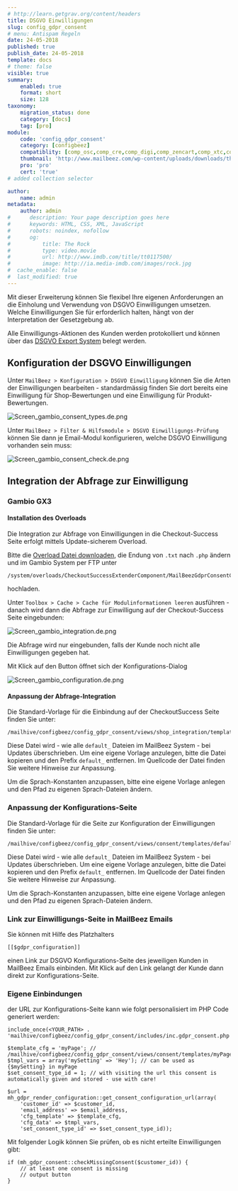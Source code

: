 ```yaml
---
# http://learn.getgrav.org/content/headers
title: DSGVO Einwilligungen
slug: config_gdpr_consent
# menu: Antispam Regeln
date: 24-05-2018
published: true
publish_date: 24-05-2018
template: docs
# theme: false
visible: true
summary:
    enabled: true
    format: short
    size: 128
taxonomy:
    migration_status: done
    category: [docs]
    tag: [pro]
module:
    code: 'config_gdpr_consent'
    category: [configbeez]
    compatiblity: [comp_osc,comp_cre,comp_digi,comp_zencart,comp_xtc,comp_xtcm2,comp_gambio]
    thumbnail: 'http://www.mailbeez.com/wp-content/uploads/downloads/thumbnails/2014/04/icon_32.png'
    pro: 'pro'
    cert: 'true'
# added collection selector

author:
    name: admin
metadata:
    author: admin
#      description: Your page description goes here
#      keywords: HTML, CSS, XML, JavaScript
#      robots: noindex, nofollow
#      og:
#          title: The Rock
#          type: video.movie
#          url: http://www.imdb.com/title/tt0117500/
#          image: http://ia.media-imdb.com/images/rock.jpg
#  cache_enable: false
#  last_modified: true
---
```



Mit dieser Erweiterung können Sie flexibel Ihre eigenen Anforderungen an die Einholung und Verwendung von DSGVO Einwilligungen umsetzen. Welche Einwilligungen Sie für erforderlich halten, hängt von der Interpretation der Gesetzgebung ab.


Alle Einwilligungs-Aktionen des Kunden werden protokolliert und können über das [DSGVO Export System](/dokumentation/configbeez/config_gdpr_export) belegt werden.

## Konfiguration der DSGVO Einwilligungen

Unter `MailBeez > Konfiguration > DSGVO Einwilligung` können Sie die Arten der Einwilligungen bearbeiten - standardmässig finden Sie dort bereits eine Einwilligung für Shop-Bewertungen und eine Einwilligung für Produkt-Bewertungen.

![Screen_gambio_consent_types.de.png](Screen_gambio_consent_types.de.png)

Unter `MailBeez > Filter & Hilfsmodule > DSGVO Einwilligungs-Prüfung` können Sie dann je Email-Modul konfigurieren, welche DSGVO Einwilligung vorhanden sein muss:

![Screen_gambio_consent_check.de.png](Screen_gambio_consent_check.de.png)


## Integration der Abfrage zur Einwilligung

### Gambio GX3

#### Installation des Overloads
Die Integration zur Abfrage von Einwilligungen in die Checkout-Success Seite erfolgt mittels Update-sicherem Overload.

Bitte die [Overload Datei downloaden](http://mailbeez-support.com/cloudfiles/integrations/GDPR/gambio/MailBeezGdprConsentCheckoutSuccessExtender.txt), die Endung von `.txt` nach `.php` ändern und im Gambio System per FTP unter

    /system/overloads/CheckoutSuccessExtenderComponent/MailBeezGdprConsentCheckoutSuccessExtender.php

hochladen.


Unter `Toolbox > Cache > Cache für Modulinformationen leeren` ausführen - danach wird dann die Abfrage zur Einwilligung auf der Checkout-Success Seite eingebunden:

![Screen_gambio_integration.de.png](Screen_gambio_integration.de.png)

Die Abfrage wird nur eingebunden, falls der Kunde noch nicht alle Einwilligungen gegeben hat.


Mit Klick auf den Button öffnet sich der Konfigurations-Dialog

![Screen_gambio_configuration.de.png](Screen_gambio_configuration.de.png)



#### Anpassung der Abfrage-Integration


Die Standard-Vorlage für die Einbindung auf der CheckoutSuccess Seite finden Sie unter:

    /mailhive/configbeez/config_gdpr_consent/views/shop_integration/templates/default_gambio_checkoutsuccess.tpl.html

Diese Datei wird - wie alle `default_` Dateien im MailBeez System - bei Updates überschrieben. Um eine eigene Vorlage anzulegen, bitte die Datei kopieren und den Prefix `default_` entfernen. Im Quellcode der Datei finden Sie weitere Hinweise zur Anpassung.

Um die Sprach-Konstanten anzupassen, bitte eine eigene Vorlage anlegen und den Pfad zu eigenen Sprach-Dateien ändern.


### Anpassung der Konfigurations-Seite

Die Standard-Vorlage für die Seite zur Konfiguration der Einwilligungen finden Sie unter:

    /mailhive/configbeez/config_gdpr_consent/views/consent/templates/default_consent_configuration.tpl.html

Diese Datei wird - wie alle `default_` Dateien im MailBeez System - bei Updates überschrieben. Um eine eigene Vorlage anzulegen, bitte die Datei kopieren und den Prefix `default_` entfernen. Im Quellcode der Datei finden Sie weitere Hinweise zur Anpassung.

Um die Sprach-Konstanten anzupassen, bitte eine eigene Vorlage anlegen und den Pfad zu eigenen Sprach-Dateien ändern.



### Link zur Einwilligungs-Seite in MailBeez Emails

Sie können mit Hilfe des Platzhalters

`[[$gdpr_configuration]]`

 einen Link zur DSGVO Konfigurations-Seite des jeweiligen Kunden in MailBeez Emails einbinden. Mit Klick auf den Link gelangt der Kunde dann direkt zur Konfigurations-Seite.



### Eigene Einbindungen

der URL zur Konfigurations-Seite kann wie folgt personalisiert im PHP Code generiert werden:

    include_once(<YOUR_PATH> . 'mailhive/configbeez/config_gdpr_consent/includes/inc.gdpr_consent.php');
    
    $template_cfg = 'myPage'; // /mailhive/configbeez/config_gdpr_consent/views/consent/templates/myPage.tpl.html
    $tmpl_vars = array('mySetting' => 'Hey'); // can be used as {$mySetting} in myPage
    $set_consent_type_id = 1; // with visiting the url this consent is automatically given and stored - use with care!

    $url = mh_gdpr_render_configuration::get_consent_configuration_url(array(
        'customer_id' => $customer_id,
        'email_address' => $email_address,
        'cfg_template' => $template_cfg,
        'cfg_data' => $tmpl_vars,
        'set_consent_type_id' => $set_consent_type_id));



Mit folgender Logik können Sie prüfen, ob es nicht erteilte Einwilligungen gibt:

    if (mh_gdpr_consent::checkMissingConsent($customer_id)) {
        // at least one consent is missing
        // output button
    }


